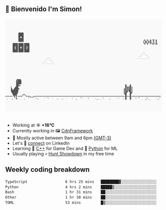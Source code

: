 <h2>👋 <b>Bienvenido I'm Simon!&nbsp;</b></h2>

<section>
  <img src="./static/banner.gif" height=300 width=1000>
</section>

<br>

<ul>
  <li>
		<!--START_SECTION:weather-->
		Working at <b>☀️   +16°C</b>
		<!--END_SECTION:weather-->
  </li>
  <li>
    Currently working in 🖼️&nbsp;<a href=https://github.com/snapverse/cdn-framework target=_blank>CdnFramework</a>
  </li>
  <li>
    🚩 Mostly active between 9am and 6pm <a href=https://onlinealarmkur.com/world/es target=_blank>(GMT-3)</a>
  </li>
  <li>
    Let's 🔗&nbsp;<a href=https://www.linkedin.com/in/itssimmons target=_blank>connect</a> on LinkedIn
  </li>
  <li>
    Learning 👴&nbsp;<a href=https://images3.memedroid.com/images/UPLOADED755/65f2bce6734f6.webp target=_blank>C++</a> for Game Dev and 🐍&nbsp;<a href=https://qph.cf2.quoracdn.net/main-qimg-4472b6229cb75bf66ab531f3ebd4f975-lq target=_blank>Python</a> for ML
  </li>
  <li>
    Usually playing 💀&nbsp;<a href=https://www.huntshowdown.com target=_blank>Hunt Showdown</a> in my free time
  </li>
</ul>

<h2><b>Weekly coding breakdown </b></h2>

<!--START_SECTION:waka-->

```txt
TypeScript                 6 hrs 25 mins   ████████▓░░░░░░░░░░░░░░░░   34.30 %
Python                     4 hrs 2 mins    █████▒░░░░░░░░░░░░░░░░░░░   21.54 %
Bash                       1 hr 31 mins    ██░░░░░░░░░░░░░░░░░░░░░░░   08.18 %
Other                      1 hr 30 mins    ██░░░░░░░░░░░░░░░░░░░░░░░   08.02 %
TOML                       53 mins         █▒░░░░░░░░░░░░░░░░░░░░░░░   04.78 %
```

<!--END_SECTION:waka-->
